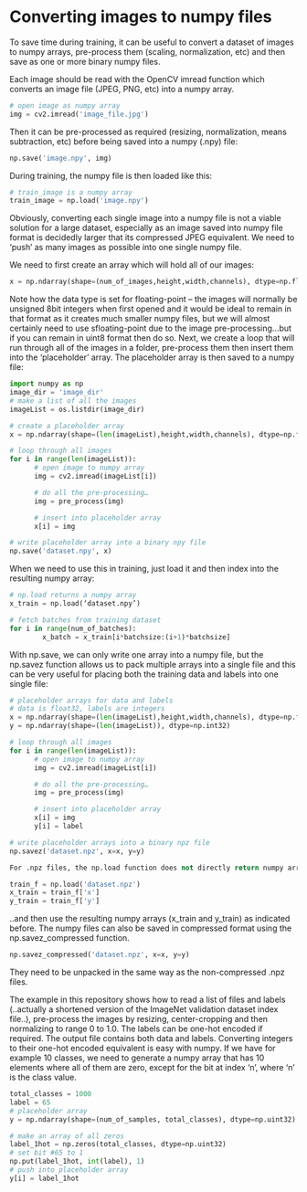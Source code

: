 # Converting images to numpy files

To save time during training, it can be useful to convert a dataset of images to numpy arrays, pre-process them (scaling, normalization, etc) and then save as one or more binary numpy files.


Each image should be read with the OpenCV imread function which converts an image file (JPEG, PNG, etc) into a numpy array.

```python
# open image as numpy array
img = cv2.imread('image_file.jpg')
```


Then it can be pre-processed as required (resizing, normalization, means subtraction, etc) before being saved into a numpy (.npy) file:

```python
np.save('image.npy', img)
```


During training, the numpy file is then loaded like this:

```python
# train_image is a numpy array
train_image = np.load('image.npy')
```


Obviously, converting each single image into a numpy file is not a viable solution for a large dataset, especially as an image saved into numpy file format is decidedly larger that its compressed JPEG equivalent. We need to ‘push’ as many images as possible into one single numpy file.

We need to first create an array which will hold all of our images:

```python
x = np.ndarray(shape=(num_of_images,height,width,channels), dtype=np.float32)
```

Note how the data type is set for floating-point – the images will normally be unsigned 8bit integers when first opened and it would be ideal to remain in that format as it creates much smaller numpy files, but we will almost certainly need to use sfloating-point due to the image pre-processing…but if you can remain in uint8 format then do so.
Next, we create a loop that will run through all of the images in a folder, pre-process them then insert them into the ‘placeholder’ array. The placeholder array is then saved to a numpy file:

```python
import numpy as np
image_dir = 'image_dir'
# make a list of all the images
imageList = os.listdir(image_dir)

# create a placeholder array
x = np.ndarray(shape=(len(imageList),height,width,channels), dtype=np.float32)

# loop through all images
for i in range(len(imageList)):
      # open image to numpy array
      img = cv2.imread(imageList[i])

      # do all the pre-processing…
      img = pre_process(img)

      # insert into placeholder array
      x[i] = img

# write placeholder array into a binary npy file
np.save('dataset.npy', x)
```

When we need to use this in training, just load it and then index into the resulting numpy array:

```python
# np.load returns a numpy array
x_train = np.load(‘dataset.npy’)

# fetch batches from training dataset
for i in range(num_of_batches):
        x_batch = x_train[i*batchsize:(i+1)*batchsize]
```


With np.save, we can only write one array into a numpy file, but the np.savez function allows us to pack multiple arrays into a single file and this can be very useful for placing both the training data and labels into one single file:

```python
# placeholder arrays for data and labels
# data is float32, labels are integers
x = np.ndarray(shape=(len(imageList),height,width,channels), dtype=np.float32)
y = np.ndarray(shape=(len(imageList)), dtype=np.int32)

# loop through all images
for i in range(len(imageList)):
      # open image to numpy array
      img = cv2.imread(imageList[i])

      # do all the pre-processing…
      img = pre_process(img)

      # insert into placeholder array
      x[i] = img
      y[i] = label

# write placeholder arrays into a binary npz file
np.savez('dataset.npz', x=x, y=y)

For .npz files, the np.load function does not directly return numpy arrays, we need to unpack them like this:

train_f = np.load('dataset.npz')
x_train = train_f['x']
y_train = train_f['y']
```

..and then use the resulting numpy arrays (x_train and y_train) as indicated before. The numpy files can also be saved in compressed format using the np.savez_compressed function.

```python
np.savez_compressed('dataset.npz', x=x, y=y)
```

They need to be unpacked in the same way as the non-compressed .npz files.

The example in this repository shows how to read a list of files and labels (..actually a shortened version of the ImageNet validation dataset index file..), pre-process the images by resizing, center-cropping and then normalizing to range 0 to 1.0.  The labels can be one-hot encoded if required. The output file contains both data and labels.
Converting integers to their one-hot encoded equivalent is easy with numpy. If we have for example 10 classes, we need to generate a numpy array that has 10 elements where all of them are zero, except for the bit at index ‘n’, where ‘n’ is the class value. 

```python
total_classes = 1000
label = 65
# placeholder array
y = np.ndarray(shape=(num_of_samples, total_classes), dtype=np.uint32)

# make an array of all zeros
label_1hot = np.zeros(total_classes, dtype=np.uint32)
# set bit #65 to 1
np.put(label_1hot, int(label), 1)
# push into placeholder array
y[i] = label_1hot
```

